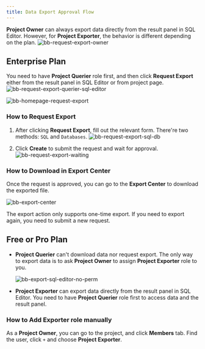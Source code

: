 ```yaml
---
title: Data Export Approval Flow
---
```


**Project Owner** can always export data directly from the result panel in SQL Editor. However, for **Project Exporter**, the behavior is different depending on the plan.
   ![bb-request-export-owner](/content/docs/security/data-query-and-export/bb-request-export-owner.webp)
## Enterprise Plan

You need to have **Project Querier** role first, and then click **Request Export** either from the result panel in SQL Editor or from project page.
   ![bb-request-export-querier-sql-editor](/content/docs/security/data-query-and-export/bb-request-export-querier-sql-editor.webp)

   ![bb-homepage-request-export](/content/docs/security/data-query-and-export/bb-homepage-request-export.webp)

### How to Request Export

1. After clicking **Request Export**, fill out the relevant form. There're two methods: `SQL` and `Databases`.
   ![bb-request-export-sql-db](/content/docs/security/data-query-and-export/bb-request-export-sql-db.webp)

2. Click **Create** to submit the request and wait for approval.
   ![bb-request-export-waiting](/content/docs/security/data-query-and-export/bb-request-export-waiting.webp)

### How to Download in Export Center
Once the request is approved, you can go to the **Export Center** to download the exported file.

   ![bb-export-center](/content/docs/security/data-query-and-export/bb-export-center.webp)

   The export action only supports one-time export. If you need to export again, you need to submit a new request.

## Free or Pro Plan
- **Project Querier** can't download data nor request export. The only way to export data is to ask **Project Owner** to assign **Project Exporter** role to you.

   ![bb-export-sql-editor-no-perm](/content/docs/security/data-query-and-export/bb-export-sql-editor-no-perm.webp)

- **Project Exporter** can export data directly from the result panel in SQL Editor. You need to have **Project Querier** role first to access data and the result panel.
### How to Add Exporter role manually

As a **Project Owner**, you can go to the project, and click **Members** tab. Find the user, click `+`  and choose **Project Exporter**. 
